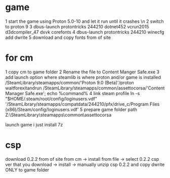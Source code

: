 # game
1 start the game using Proton 5.0-10 and let it run until it crashes \n
2 switch to proton 9
3 dbus-launch protontricks 244210 dotnet452 vcrun2015 d3dcompiler_47 dxvk corefonts
4 dbus-launch protontricks 244210 winecfg
     add dwrite
5 download and copy fonts from of site 
# for cm
1 copy cm to game folder
2 Rename the file to Content Manger Safe.exe
3 add launch option where steamlib is where proton and/or game is installed
/SteamLibrary/steamapps/common/'Proton 9.0 (Beta)'/proton waitforexitandrun /SteamLibrary/steamapps/common/assettocorsa/'Content Manager Safe.exe'; echo %command%
4 link steam profile
ln -s "$HOME/.steam/root/config/loginusers.vdf" '/SteamLibrary/steamapps/compatdata/244210/pfx/drive_c/Program Files (x86)/Steam/config/loginusers.vdf'
5 prepare game folder path
Z:\SteamLibrary\steamapps\common\assettocorsa

launch game 
i just install 7z
# csp
download 0.2.2 from of site 
    from cm -> install from file -> select 0.2.2 csp ver that you download -> install -> manually unzip csp 0.2.2 and copy dwrite ONLY to game folder 
